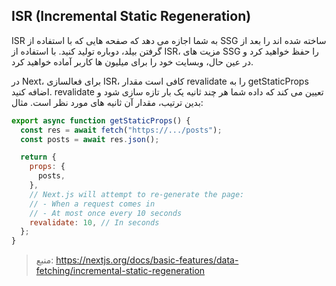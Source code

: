 ## ISR (Incremental Static Regeneration)

ISR به شما اجازه می دهد که صفحه هایی که با استفاده از SSG ساخته شده اند را بعد از گرفتن بیلد، دوباره تولید کنید. با استفاده از ISR، مزیت های SSG را حفظ خواهید کرد و در عین حال، وبسایت خود را برای میلیون ها کاربر آماده خواهید کرد.

در Next، برای فعالسازی ISR، کافی است مقدار revalidate را به getStaticProps اضافه کنید.
revalidate تعیین می کند که داده شما هر چند ثانیه یک بار تازه سازی شود و بدین ترتیب، مقدار آن ثانیه های مورد نظر است.
مثال:

```javascript
export async function getStaticProps() {
  const res = await fetch("https://.../posts");
  const posts = await res.json();

  return {
    props: {
      posts,
    },
    // Next.js will attempt to re-generate the page:
    // - When a request comes in
    // - At most once every 10 seconds
    revalidate: 10, // In seconds
  };
}
```

> منبع: https://nextjs.org/docs/basic-features/data-fetching/incremental-static-regeneration
